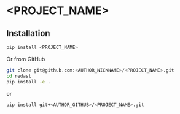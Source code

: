 # <PROJECT_NAME>

## Installation

```bash
pip install <PROJECT_NAME>
```

Or from GitHub

```bash
git clone git@github.com:<AUTHOR_NICKNAME>/<PROJECT_NAME>.git
cd redast
pip install -e .
```

or

```bash
pip install git+<AUTHOR_GITHUB>/<PROJECT_NAME>.git
```
